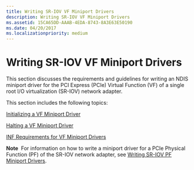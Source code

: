 ```yaml
---
title: Writing SR-IOV VF Miniport Drivers
description: Writing SR-IOV VF Miniport Drivers
ms.assetid: 15CA65DD-AAAB-4EDA-8743-8A3E63E50190
ms.date: 04/20/2017
ms.localizationpriority: medium
---
```


# Writing SR-IOV VF Miniport Drivers


This section discusses the requirements and guidelines for writing an NDIS miniport driver for the PCI Express (PCIe) Virtual Function (VF) of a single root I/O virtualization (SR-IOV) network adapter.

This section includes the following topics:

[Initializing a VF Miniport Driver](initializing-a-vf-miniport-driver.md)

[Halting a VF Miniport Driver](halting-a-vf-miniport-driver.md)

[INF Requirements for VF Miniport Drivers](inf-requirements-for-vf-miniport-drivers.md)

**Note**  For information on how to write a miniport driver for a PCIe Physical Function (PF) of the SR-IOV network adapter, see [Writing SR-IOV PF Miniport Drivers](writing-sr-iov-pf-miniport-drivers.md).

 

 

 





